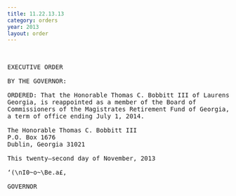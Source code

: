 ```yaml
---
title: 11.22.13.13
category: orders
year: 2013
layout: order
---
```


<pre> 

EXECUTIVE ORDER

BY THE GOVERNOR:

ORDERED: That the Honorable Thomas C. Bobbitt III of Laurens County,
Georgia, is reappointed as a member of the Board of
Commissioners of the Magistrates Retirement Fund of Georgia, for
a term of office ending July 1, 2014.

The Honorable Thomas C. Bobbitt III
P.O. Box 1676
Dublin, Georgia 31021

This twenty—second day of November, 2013

‘(\nI0~o~\Be.a£,

GOVERNOR

</pre>
